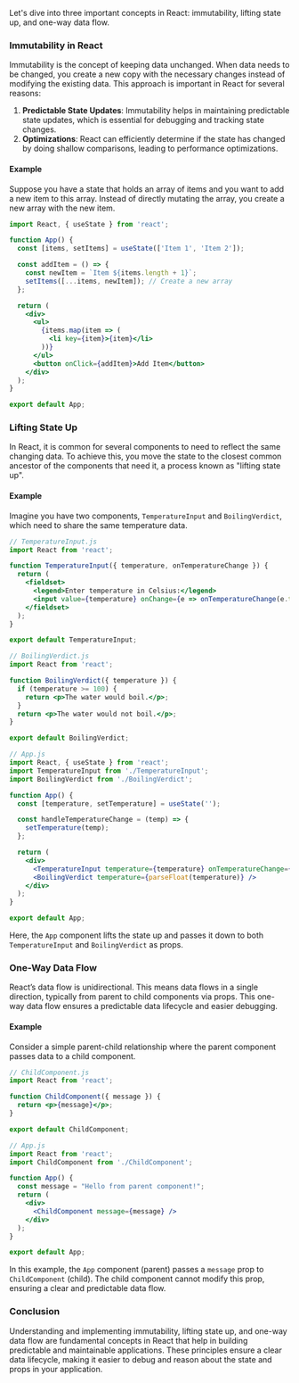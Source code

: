 Let's dive into three important concepts in React: immutability, lifting state up, and one-way data flow.

### Immutability in React

Immutability is the concept of keeping data unchanged. When data needs to be changed, you create a new copy with the necessary changes instead of modifying the existing data. This approach is important in React for several reasons:

1. **Predictable State Updates**: Immutability helps in maintaining predictable state updates, which is essential for debugging and tracking state changes.
2. **Optimizations**: React can efficiently determine if the state has changed by doing shallow comparisons, leading to performance optimizations.

#### Example

Suppose you have a state that holds an array of items and you want to add a new item to this array. Instead of directly mutating the array, you create a new array with the new item.

```jsx
import React, { useState } from 'react';

function App() {
  const [items, setItems] = useState(['Item 1', 'Item 2']);

  const addItem = () => {
    const newItem = `Item ${items.length + 1}`;
    setItems([...items, newItem]); // Create a new array
  };

  return (
    <div>
      <ul>
        {items.map(item => (
          <li key={item}>{item}</li>
        ))}
      </ul>
      <button onClick={addItem}>Add Item</button>
    </div>
  );
}

export default App;
```

### Lifting State Up

In React, it is common for several components to need to reflect the same changing data. To achieve this, you move the state to the closest common ancestor of the components that need it, a process known as "lifting state up".

#### Example

Imagine you have two components, `TemperatureInput` and `BoilingVerdict`, which need to share the same temperature data.

```jsx
// TemperatureInput.js
import React from 'react';

function TemperatureInput({ temperature, onTemperatureChange }) {
  return (
    <fieldset>
      <legend>Enter temperature in Celsius:</legend>
      <input value={temperature} onChange={e => onTemperatureChange(e.target.value)} />
    </fieldset>
  );
}

export default TemperatureInput;
```

```jsx
// BoilingVerdict.js
import React from 'react';

function BoilingVerdict({ temperature }) {
  if (temperature >= 100) {
    return <p>The water would boil.</p>;
  }
  return <p>The water would not boil.</p>;
}

export default BoilingVerdict;
```

```jsx
// App.js
import React, { useState } from 'react';
import TemperatureInput from './TemperatureInput';
import BoilingVerdict from './BoilingVerdict';

function App() {
  const [temperature, setTemperature] = useState('');

  const handleTemperatureChange = (temp) => {
    setTemperature(temp);
  };

  return (
    <div>
      <TemperatureInput temperature={temperature} onTemperatureChange={handleTemperatureChange} />
      <BoilingVerdict temperature={parseFloat(temperature)} />
    </div>
  );
}

export default App;
```

Here, the `App` component lifts the state up and passes it down to both `TemperatureInput` and `BoilingVerdict` as props.

### One-Way Data Flow

React’s data flow is unidirectional. This means data flows in a single direction, typically from parent to child components via props. This one-way data flow ensures a predictable data lifecycle and easier debugging.

#### Example

Consider a simple parent-child relationship where the parent component passes data to a child component.

```jsx
// ChildComponent.js
import React from 'react';

function ChildComponent({ message }) {
  return <p>{message}</p>;
}

export default ChildComponent;
```

```jsx
// App.js
import React from 'react';
import ChildComponent from './ChildComponent';

function App() {
  const message = "Hello from parent component!";
  return (
    <div>
      <ChildComponent message={message} />
    </div>
  );
}

export default App;
```

In this example, the `App` component (parent) passes a `message` prop to `ChildComponent` (child). The child component cannot modify this prop, ensuring a clear and predictable data flow.

### Conclusion

Understanding and implementing immutability, lifting state up, and one-way data flow are fundamental concepts in React that help in building predictable and maintainable applications. These principles ensure a clear data lifecycle, making it easier to debug and reason about the state and props in your application.
